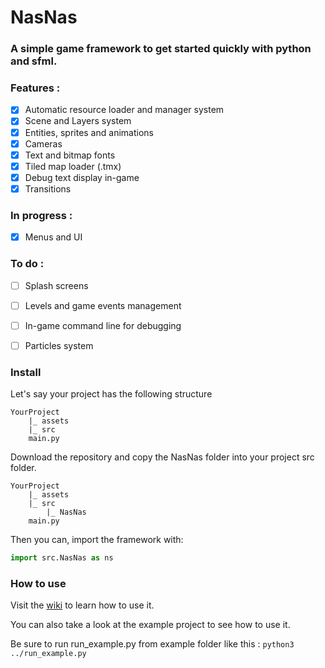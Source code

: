 # NasNas
### A simple game framework to get started quickly with python and sfml.

### Features :
 - [x] Automatic resource loader and  manager system
 - [x] Scene and Layers system
 - [x] Entities, sprites and animations 
 - [x] Cameras
 - [x] Text and bitmap fonts
 - [x] Tiled map loader (.tmx)
 - [x] Debug text display in-game
 - [x] Transitions
 
### In progress :
 - [x] Menus and UI
 
### To do :
 - [ ] Splash screens
 - [ ] Levels and game events management
 - [ ] In-game command line for debugging
 - [ ] Particles system


### Install

Let's say your project has the following structure
```
YourProject
    |_ assets
    |_ src
    main.py
```

Download the repository and copy the NasNas folder into your project src folder.
```
YourProject
    |_ assets
    |_ src
        |_ NasNas
    main.py
```
Then you can, import the framework with:
 ```python 
import src.NasNas as ns
```

### How to use

Visit the [wiki](https://github.com/Madour/pySFMLGameEngine/wiki) to learn how to use it.

You can also take a look at the example project to see how to use it.

Be sure to run run_example.py from example folder like this : `python3 ../run_example.py`
